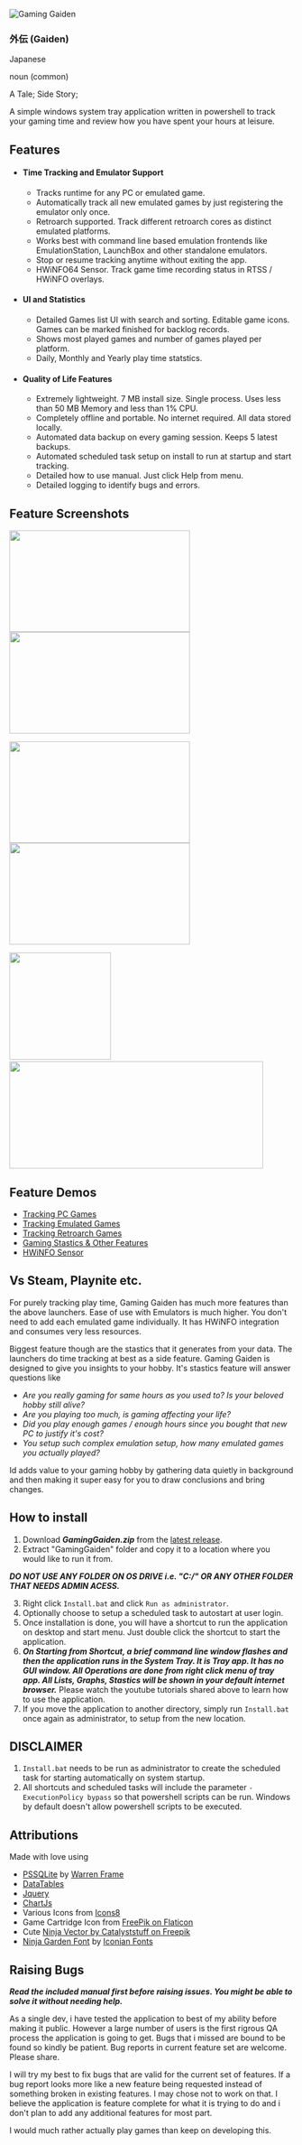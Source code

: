 
![Gaming Gaiden](./readme-files/GamingGaidenBanner.png)



### 外伝 (Gaiden)

Japanese

noun (common)

A Tale; Side Story;

A simple windows system tray application written in powershell to track your gaming time and review how you have spent your hours at leisure. 

## Features
- #### Time Tracking and Emulator Support
    - Tracks runtime for any PC or emulated game.
    - Automatically track all new emulated games by just registering the emulator only once.
    - Retroarch supported. Track different retroarch cores as distinct emulated platforms.
    - Works best with command line based emulation frontends like EmulationStation, LaunchBox and other standalone emulators. 
    - Stop or resume tracking anytime without exiting the app.
    - HWiNFO64 Sensor. Track game time recording status in RTSS / HWiNFO overlays.
- #### UI and Statistics
    - Detailed Games list UI with search and sorting. Editable game icons. Games can be marked finished for backlog records.
    - Shows most played games and number of games played per platform.
    - Daily, Monthly and Yearly play time statstics.
- #### Quality of Life Features
    - Extremely lightweight. 7 MB install size. Single process. Uses less than 50 MB Memory and less than 1% CPU.
    - Completely offline and portable. No internet required. All data stored locally.
    - Automated data backup on every gaming session. Keeps 5 latest backups.
    - Automated scheduled task setup on install to run at startup and start tracking.
    - Detailed how to use manual. Just click Help from menu.
    - Detailed logging to identify bugs and errors.

## Feature Screenshots
<img src="./readme-files/GamesList.png" width="320" height="180"> <img src="./readme-files/MostPlayedGames.png" width="320" height="180"> 

<img src="./readme-files/TimeSpentGamingMonthly.png" width="320" height="180"> <img src="./readme-files/TimeSpentGamingYearly.png" width="320" height="180"> 

<img src="./readme-files/GamesPlayedPerPlatform.png" width="180" height="190">  <img src="./readme-files/HWiNFOSensor.png" width="450" height="190">

## Feature Demos
- [Tracking PC Games](https://youtu.be/QHVJvWrDWC4)
- [Tracking Emulated Games](https://youtu.be/ltRJVeOxr1s)
- [Tracking Retroarch Games](https://youtu.be/RvE6_fYAiRM)
- [Gaming Stastics & Other Features](https://youtu.be/gIqdKGoQDGM)
- [HWiNFO Sensor](https://youtu.be/pFe80EzFog8)

## Vs Steam, Playnite etc.
For purely tracking play time, Gaming Gaiden has much more features than the above launchers. Ease of use with Emulators is much higher. You don't need to add each emulated game individually. It has HWiNFO integration and consumes very less resources.

Biggest feature though are the stastics that it generates from your data. The launchers do time tracking at best as a side feature. Gaming Gaiden is designed to give you insights to your hobby. It's stastics feature will answer questions like 
- *Are you really gaming for same hours as you used to? Is your beloved hobby still alive?*
- *Are you playing too much, is gaming affecting your life?*
- *Did you play enough games / enough hours since you bought that new PC to justify it's cost?*
- *You setup such complex emulation setup, how many emulated games you actually played?*

Id adds value to your gaming hobby by gathering data quietly in background and then making it super easy for you to draw conclusions and bring changes.

## How to install
1. Download ***GamingGaiden.zip*** from the [latest release](https://github.com/kulvind3r/GamingGaiden/releases/latest).
2. Extract "GamingGaiden" folder and copy it to a location where you would like to run it from. 

***DO NOT USE ANY FOLDER ON OS DRIVE i.e. "C:/" OR ANY OTHER FOLDER THAT NEEDS ADMIN ACESS.***

3. Right click `Install.bat` and click `Run as administrator`.
4. Optionally choose to setup a scheduled task to autostart at user login.
5. Once installation is done, you will have a shortcut to run the application on desktop and start menu. Just double click the shortcut to start the application.
6. _**On Starting from Shortcut, a brief command line window flashes and then the application runs in the System Tray. It is Tray app. It has no GUI window. All Operations are done from right click menu of tray app. All Lists, Graphs, Stastics will be shown in your default internet browser.**_ Please watch the youtube tutorials shared above to learn how to use the application.
7. If you move the application to another directory, simply run `Install.bat` once again as administrator, to setup from the new location.

## DISCLAIMER
1. `Install.bat` needs to be run as administrator to create the scheduled task for starting automatically on system startup.
2. All shortcuts and scheduled tasks will include the parameter `-ExecutionPolicy bypass` so that powershell scripts can be run. Windows by default doesn't allow powershell scripts to be executed.

## Attributions

Made with love using 

- [PSSQLite](https://www.powershellgallery.com/packages/PSSQLite) by [Warren Frame](https://github.com/RamblingCookieMonster)
- [DataTables](https://datatables.net/)
- [Jquery](https://jquery.com/)
- [ChartJs](https://www.chartjs.org/)
- Various Icons from [Icons8](https://icons8.com)
- Game Cartridge Icon from [FreePik on Flaticon](https://www.flaticon.com/free-icons/game-cartridge)
- Cute [Ninja Vector by Catalyststuff on Freepik](https://www.freepik.com/free-vector/cute-ninja-gaming-cartoon-vector-icon-illustration-people-technology-icon-concept-isolated-flat_42903434.htm)
- [Ninja Garden Font](https://www.fontspace.com/ninja-garden-font-f32923) by [Iconian Fonts](https://www.fontspace.com/iconian-fonts)

## Raising Bugs

***Read the included manual first before raising issues. You might be able to solve it without needing help.***

As a single dev, i have tested the application to best of my ability before making it public. However a large number of users is the first rigrous QA process the application is going to get. Bugs that i missed are bound to be found so kindly be patient. Bug reports in current feature set are welcome. Please share.

I will try my best to fix bugs that are valid for the current set of features. If a bug report looks more like a new feature being requested instead of something broken in existing features. I may chose not to work on that. I believe the application is feature complete for what it is trying to do and i don't plan to add any additional features for most part.

I would much rather actually play games than keep on developing this.
